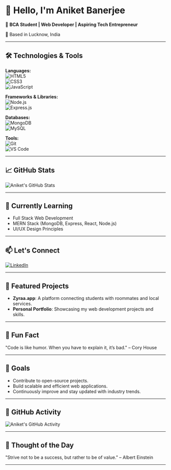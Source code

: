 # 👋 Hello, I'm Aniket Banerjee

🚀 **BCA Student | Web Developer | Aspiring Tech Entrepreneur**

📍 Based in Lucknow, India

---

## 🛠️ Technologies & Tools

**Languages:**  
![HTML5](https://img.shields.io/badge/HTML5-E34F26?style=flat-square&logo=html5&logoColor=white)  
![CSS3](https://img.shields.io/badge/CSS3-1572B6?style=flat-square&logo=css3&logoColor=white)  
![JavaScript](https://img.shields.io/badge/JavaScript-F7DF1E?style=flat-square&logo=javascript&logoColor=black)

**Frameworks & Libraries:**  
![Node.js](https://img.shields.io/badge/Node.js-339933?style=flat-square&logo=nodedotjs&logoColor=white)  
![Express.js](https://img.shields.io/badge/Express.js-000000?style=flat-square&logo=express&logoColor=white)

**Databases:**  
![MongoDB](https://img.shields.io/badge/MongoDB-47A248?style=flat-square&logo=mongodb&logoColor=white)  
![MySQL](https://img.shields.io/badge/MySQL-4479A1?style=flat-square&logo=mysql&logoColor=white)

**Tools:**  
![Git](https://img.shields.io/badge/Git-F05032?style=flat-square&logo=git&logoColor=white)  
![VS Code](https://img.shields.io/badge/VS%20Code-007ACC?style=flat-square&logo=visualstudiocode&logoColor=white)

---

## 📈 GitHub Stats

![Aniket's GitHub Stats](https://github-readme-stats.vercel.app/api?username=aniket-banerjee&show_icons=true&hide_title=true&count_private=true&theme=radical)

---

## 🌱 Currently Learning

- Full Stack Web Development  
- MERN Stack (MongoDB, Express, React, Node.js)  
- UI/UX Design Principles

---

## 📫 Let's Connect

[![LinkedIn](https://img.shields.io/badge/LinkedIn-0077B5?style=flat-square&logo=linkedin&logoColor=white)](https://www.linkedin.com/in/aniket-banerjee-0a67a0274)

---

## 🔗 Featured Projects

- **Zyraa.app**: A platform connecting students with roommates and local services.  
- **Personal Portfolio**: Showcasing my web development projects and skills.

---

## 💬 Fun Fact

"Code is like humor. When you have to explain it, it’s bad." – Cory House

---

## 🎯 Goals

- Contribute to open-source projects.  
- Build scalable and efficient web applications.  
- Continuously improve and stay updated with industry trends.

---

## 📌 GitHub Activity

![Aniket's GitHub Activity](https://github-readme-activity-graph.cyclic.app/graph?username=aniket-banerjee&theme=github)

---

## 🧠 Thought of the Day

"Strive not to be a success, but rather to be of value." – Albert Einstein

---
